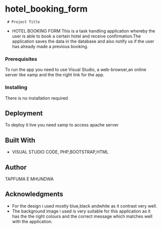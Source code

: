 # hotel_booking_form

     # Project Title
*  HOTEL BOOKING FORM
This is a task handling application whereby the user is able to book a certain hotel and receive confirmation.The application saves the data in the database and also notify us if the user has already made a previous booking.
### Prerequisites
To run the app you need to use Visual Studio, a web-browser,an online server like xamp and the the right link for the app.
### Installing
There is no installation required
## Deployment
To deploy it live you need xamp to access apache server
## Built With
* VISUAL STUDIO CODE, PHP,BOOTSTRAP,HTML
## Author
TAPFUMA E MHUNDWA
## Acknowledgments
* For the design i used mostly blue,black andwhite as it contrast very well.
* The background image i used is very suitable for this application as it has the the right colours and the correct message which matches well with the application.